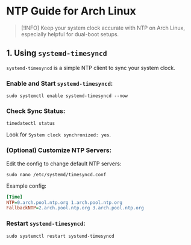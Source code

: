 # NTP Guide for Arch Linux

> [!INFO]
> Keep your system clock accurate with NTP on Arch Linux, especially helpful for dual-boot setups.

## 1. Using `systemd-timesyncd`

`systemd-timesyncd` is a simple NTP client to sync your system clock.

### Enable and Start `systemd-timesyncd`:

```shell
sudo systemctl enable systemd-timesyncd --now
```

### Check Sync Status:

```shell
timedatectl status
```

Look for `System clock synchronized: yes`.

### (Optional) Customize NTP Servers:

Edit the config to change default NTP servers:

```shell
sudo nano /etc/systemd/timesyncd.conf
```

Example config:

```ini
[Time]
NTP=0.arch.pool.ntp.org 1.arch.pool.ntp.org
FallbackNTP=2.arch.pool.ntp.org 3.arch.pool.ntp.org
```

### Restart `systemd-timesyncd`:

```shell
sudo systemctl restart systemd-timesyncd
```
